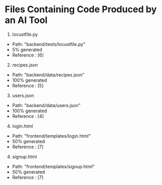 # Files Containing Code Produced by an AI Tool

1. locustfile.py

- Path: "backend/tests/locustfile.py"
- 5% generated
- Reference : [6]

2. recipes.json

- Path: "backend/data/recipes.json"
- 100% generated
- Reference : [5]

3. users.json

- Path: "backend/data/users.json"
- 100% generated
- Reference : [4]

4. login.html

- Path: "frontend/templates/login.html"
- 50% generated
- Reference : [7]

4. signup.html

- Path: "frontend/templates/signup.html"
- 50% generated
- Reference : [7]
